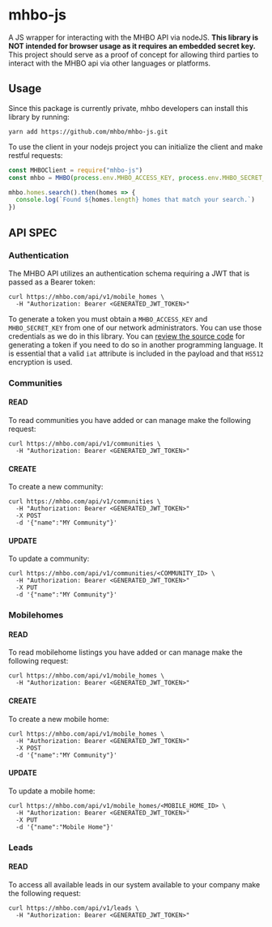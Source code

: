 # mhbo-js

A JS wrapper for interacting with the MHBO API via nodeJS. **This library is NOT intended for browser usage as it requires an embedded secret key.** This project should serve as a proof of concept for allowing third parties to interact with the MHBO api via other languages or platforms.

## Usage

Since this package is currently private, mhbo developers can install this library by running:

`yarn add https://github.com/mhbo/mhbo-js.git`

To use the client in your nodejs project you can initialize the client and make restful requests:

```js
const MHBOClient = require("mhbo-js")
const mhbo = MHBO(process.env.MHBO_ACCESS_KEY, process.env.MHBO_SECRET_KEY)

mhbo.homes.search().then(homes => {
  console.log(`Found ${homes.length} homes that match your search.`)
})
```

## API SPEC

### Authentication

The MHBO API utilizes an authentication schema requiring a JWT that is passed as a Bearer token:

```
curl https://mhbo.com/api/v1/mobile_homes \
  -H "Authorization: Bearer <GENERATED_JWT_TOKEN>"
```

To generate a token you must obtain a `MHBO_ACCESS_KEY` and `MHBO_SECRET_KEY` from one of our network administrators. You can use those credentials as we do in this library. You can [review the source code](https://github.com/mhbo/mhbo-js/blob/master/src/token.ts#L14) for generating a token if you need to do so in another programming language. It is essential that a valid `iat` attribute is included in the payload and that `HS512` encryption is used.

### Communities

#### READ

To read communities you have added or can manage make the following request:

```
curl https://mhbo.com/api/v1/communities \
  -H "Authorization: Bearer <GENERATED_JWT_TOKEN>"
```

#### CREATE

To create a new community:

```
curl https://mhbo.com/api/v1/communities \
  -H "Authorization: Bearer <GENERATED_JWT_TOKEN>"
  -X POST
  -d '{"name":"MY Community"}'
```

#### UPDATE

To update a community:

```
curl https://mhbo.com/api/v1/communities/<COMMUNITY_ID> \
  -H "Authorization: Bearer <GENERATED_JWT_TOKEN>"
  -X PUT
  -d '{"name":"MY Community"}'
```

### Mobilehomes

#### READ

To read mobilehome listings you have added or can manage make the following request:

```
curl https://mhbo.com/api/v1/mobile_homes \
  -H "Authorization: Bearer <GENERATED_JWT_TOKEN>"
```

#### CREATE

To create a new mobile home:

```
curl https://mhbo.com/api/v1/mobile_homes \
  -H "Authorization: Bearer <GENERATED_JWT_TOKEN>"
  -X POST
  -d '{"name":"MY Community"}'
```

#### UPDATE

To update a mobile home:

```
curl https://mhbo.com/api/v1/mobile_homes/<MOBILE_HOME_ID> \
  -H "Authorization: Bearer <GENERATED_JWT_TOKEN>"
  -X PUT
  -d '{"name":"Mobile Home"}'
```

### Leads

#### READ

To access all available leads in our system available to your company make the following request:

```
curl https://mhbo.com/api/v1/leads \
  -H "Authorization: Bearer <GENERATED_JWT_TOKEN>"
```
